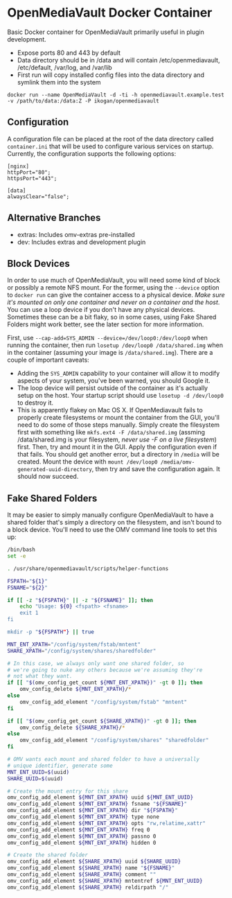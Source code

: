 # OpenMediaVault Docker Container

Basic Docker container for OpenMediaVault primarily useful
in plugin development.

- Expose ports 80 and 443 by default
- Data directory should be in /data and will contain
  /etc/openmediavault, /etc/default, /var/log, and /var/lib
- First run will copy installed config files into the
  data directory and symlink them into the system

```
docker run --name OpenMediaVault -d -ti -h openmediavault.example.test -v /path/to/data:/data:Z -P ikogan/openmediavault
```

## Configuration
A configuration file can be placed at the root of the data
directory called `container.ini` that will be used to configure
various services on startup. Currently, the configuration supports
the following options:

```
[nginx]
httpPort="80";
httpsPort="443";

[data]
alwaysClear="false";
```

## Alternative Branches

- extras: Includes omv-extras pre-installed
- dev: Includes extras and development plugin

## Block Devices

In order to use much of OpenMediaVault, you will need some kind of block
or possibly a remote NFS mount. For the former, using the `--device`
option to `docker run` can give the container access to a physical device.
*Make sure it's mounted on only one container and never on a container
and the host*. You can use a loop device if you don't have any physical devices.
Sometimes these can be a bit flaky, so in some cases, using Fake Shared Folders
might work better, see the later section for more information.

First, use `--cap-add=SYS_ADMIN --device=/dev/loop0:/dev/loop0`
when running the container, then run `losetup /dev/loop0 /data/shared.img` when
in the container (assuming your image is `/data/shared.img`).
There are a couple of important caveats:

- Adding the `SYS_ADMIN` capability to your container will allow it to modify
  aspects of your system, you've been warned, you should Google it.
- The loop device will persist outside of the container as it's actually setup
  on the host. Your startup script should use `losetup -d /dev/loop0` to
  destroy it.
- This is apparently flakey on Mac OS X. If OpenMediavault fails to properly
  create filesystems or mount the container from the GUI, you'll need to do
  some of those steps manually. Simply create the filesystem first with
  something like `mkfs.ext4 -F /data/shared.img` (assming /data/shared.img is
  your filesystem, *never use -F on a live filesystem*) first. Then, try and
  mount it in the GUI. Apply the configuration even if that fails. You should
  get another error, but a directory in `/media` will be created. Mount the
  device with `mount /dev/loop0 /media/omv-generated-uuid-directory`, then
  try and save the configuration again. It should now succeed.

## Fake Shared Folders

It may be easier to simply manually configure OpenMediaVault to have a shared
folder that's simply a directory on the filesystem, and isn't bound to a block
device. You'll need to use the OMV command line tools to set this up:

```sh
/bin/bash
set -e

. /usr/share/openmediavault/scripts/helper-functions

FSPATH="${1}"
FSNAME="${2}"

if [[ -z "${FSPATH}" || -z "${FSNAME}" ]]; then
    echo "Usage: ${0} <fspath> <fsname>
    exit 1
fi

mkdir -p "${FSPATH"} || true

MNT_ENT_XPATH="/config/system/fstab/mntent"
SHARE_XPATH="/config/system/shares/sharedfolder"

# In this case, we always only want one shared folder, so
# we're going to nuke any others because we're assuming they're
# not what they want.
if [[ "$(omv_config_get_count ${MNT_ENT_XPATH})" -gt 0 ]]; then
    omv_config_delete ${MNT_ENT_XPATH}/*
else
    omv_config_add_element "/config/system/fstab" "mntent"
fi

if [[ "$(omv_config_get_count ${SHARE_XPATH})" -gt 0 ]]; then
    omv_config_delete ${SHARE_XPATH}/*
else
    omv_config_add_element "/config/system/shares" "sharedfolder"
fi

# OMV wants each mount and shared folder to have a universally
# unique identifier, generate some
MNT_ENT_UUID=$(uuid)
SHARE_UUID=$(uuid)

# Create the mount entry for this share
omv_config_add_element ${MNT_ENT_XPATH} uuid ${MNT_ENT_UUID}
omv_config_add_element ${MNT_ENT_XPATH} fsname "${FSNAME}"
omv_config_add_element ${MNT_ENT_XPATH} dir "${FSPATH}"
omv_config_add_element ${MNT_ENT_XPATH} type none
omv_config_add_element ${MNT_ENT_XPATH} opts "rw,relatime,xattr"
omv_config_add_element ${MNT_ENT_XPATH} freq 0
omv_config_add_element ${MNT_ENT_XPATH} passno 0
omv_config_add_element ${MNT_ENT_XPATH} hidden 0

# Create the shared folder
omv_config_add_element ${SHARE_XPATH} uuid ${SHARE_UUID}
omv_config_add_element ${SHARE_XPATH} name "${FSNAME}"
omv_config_add_element ${SHARE_XPATH} comment ""
omv_config_add_element ${SHARE_XPATH} mntentref ${MNT_ENT_UUID}
omv_config_add_element ${SHARE_XPATH} reldirpath "/"
```
